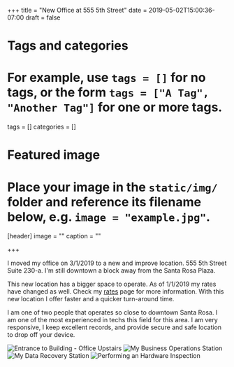 +++
title = "New Office at 555 5th Street"
date = 2019-05-02T15:00:36-07:00
draft = false

# Tags and categories
# For example, use `tags = []` for no tags, or the form `tags = ["A Tag", "Another Tag"]` for one or more tags.
tags = []
categories = []

# Featured image
# Place your image in the `static/img/` folder and reference its filename below, e.g. `image = "example.jpg"`.
[header]
image = ""
caption = ""

+++

I moved my office on 3/1/2019 to a new and improve location. 555 5th Street Suite 230-a. I'm still downtown a block away from the Santa Rosa Plaza.

This new location has a bigger space to operate. As of 1/1/2019 my rates have changed as well. Check my [rates](/#rates) page for more information. With this new location I offer faster and a quicker turn-around time.

I am one of two people that operates so close to downtown Santa Rosa. I am one of the most experienced in techs this field for this area. I am very responsive, I keep excellent records, and provide secure and safe location to drop off your device.

![Entrance to Building - Office Upstairs](/img/updates/555-office/555-exterior-front-door-building-sign-web.jpg)
![My Business Operations Station](/img/updates/555-office/555-operations-station-web.jpg)
![My Data Recovery Station](/img/updates/555-office/555-recovery-station-web.jpg)
![Performing an Hardware Inspection](/img/updates/555-office/555-custom-computer-diag-web.jpg)
